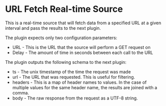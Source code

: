 # URL Fetch Real-time Source

This is a real-time source that will fetch data from a specified URL at a given interval and pass the results to the
next plugin.

The plugin expects only two configuration parameters:
* URL - This is the URL that the source will perform a GET request on
* Delay - The amount of time in seconds between each call to the URL

The plugin outputs the following schema to the next plugin:
* ts - The unix timestamp of the time the request was made
* url - The URL that was requested. This is useful for filtering.
* headers - This is a map of header names to values. In the case of multiple values for the same header name, the results are joined with a comma.
* body - The raw response from the request as a UTF-8 string.

